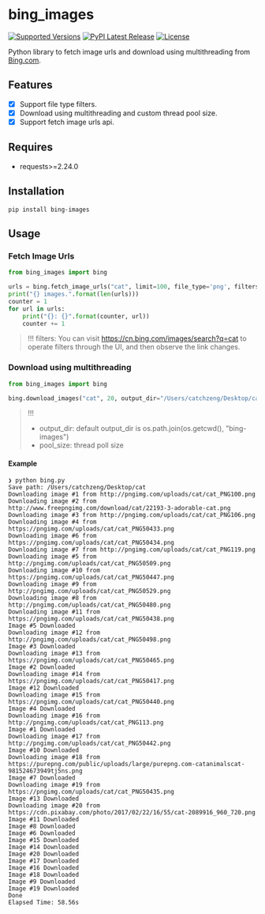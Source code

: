 # bing_images 

[![Supported Versions](https://img.shields.io/pypi/pyversions/bing-images.svg)](https://pypi.org/project/bing-images)
[![PyPI Latest Release](https://img.shields.io/pypi/v/bing-images.svg)](https://pypi.org/project/bing-images/)
[![License](https://img.shields.io/pypi/l/bing-images.svg)](https://github.com/bing-images-dev/bing-images/blob/master/LICENSE)

Python library to fetch image urls and download using multithreading from [Bing.com](https://bing.com/).

## Features

- [x] Support file type filters.
- [x] Download using multithreading and custom thread pool size.
- [x] Support fetch image urls api.

## Requires

- requests>=2.24.0

## Installation

```shell
pip install bing-images
```

## Usage

### Fetch Image Urls

```py
from bing_images import bing

urls = bing.fetch_image_urls("cat", limit=100, file_type='png', filters='+filterui:aspect-square+filterui:color2-bw')
print("{} images.".format(len(urls)))
counter = 1
for url in urls:
    print("{}: {}".format(counter, url))
    counter += 1
```

> !!! filters: You can visit <https://cn.bing.com/images/search?q=cat> to operate filters through the UI, and then observe the link changes.

### Download using multithreading

```py
from bing_images import bing

bing.download_images("cat", 20, output_dir="/Users/catchzeng/Desktop/cat",pool_size=10, file_type="png", force_replace=True)
```

> !!! 
> - output_dir: default output_dir is os.path.join(os.getcwd(), "bing-images")
> - pool_size: thread poll size

#### Example

```shell
❯ python bing.py
Save path: /Users/catchzeng/Desktop/cat
Downloading image #1 from http://pngimg.com/uploads/cat/cat_PNG100.png
Downloading image #2 from http://www.freepngimg.com/download/cat/22193-3-adorable-cat.png
Downloading image #3 from http://pngimg.com/uploads/cat/cat_PNG106.png
Downloading image #4 from https://pngimg.com/uploads/cat/cat_PNG50433.png
Downloading image #6 from https://pngimg.com/uploads/cat/cat_PNG50434.png
Downloading image #7 from http://pngimg.com/uploads/cat/cat_PNG119.png
Downloading image #5 from http://pngimg.com/uploads/cat/cat_PNG50509.png
Downloading image #10 from https://pngimg.com/uploads/cat/cat_PNG50447.png
Downloading image #9 from http://pngimg.com/uploads/cat/cat_PNG50529.png
Downloading image #8 from http://pngimg.com/uploads/cat/cat_PNG50480.png
Downloading image #11 from https://pngimg.com/uploads/cat/cat_PNG50438.png
Image #5 Downloaded
Downloading image #12 from http://pngimg.com/uploads/cat/cat_PNG50498.png
Image #3 Downloaded
Downloading image #13 from https://pngimg.com/uploads/cat/cat_PNG50465.png
Image #2 Downloaded
Downloading image #14 from https://pngimg.com/uploads/cat/cat_PNG50417.png
Image #12 Downloaded
Downloading image #15 from https://pngimg.com/uploads/cat/cat_PNG50440.png
Image #4 Downloaded
Downloading image #16 from http://pngimg.com/uploads/cat/cat_PNG113.png
Image #1 Downloaded
Downloading image #17 from http://pngimg.com/uploads/cat/cat_PNG50442.png
Image #10 Downloaded
Downloading image #18 from https://purepng.com/public/uploads/large/purepng.com-catanimalscat-981524673949tj5ns.png
Image #7 Downloaded
Downloading image #19 from https://pngimg.com/uploads/cat/cat_PNG50435.png
Image #13 Downloaded
Downloading image #20 from https://cdn.pixabay.com/photo/2017/02/22/16/55/cat-2089916_960_720.png
Image #11 Downloaded
Image #8 Downloaded
Image #6 Downloaded
Image #15 Downloaded
Image #14 Downloaded
Image #20 Downloaded
Image #17 Downloaded
Image #16 Downloaded
Image #18 Downloaded
Image #9 Downloaded
Image #19 Downloaded
Done
Elapsed Time: 58.56s
```